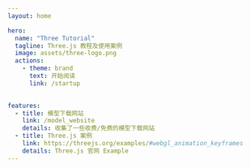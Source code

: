 ```yaml
---
layout: home

hero:
  name: "Three Tutorial"
  tagline: Three.js 教程及使用案例
  image: assets/three-logo.png
  actions:
    - theme: brand
      text: 开始阅读
      link: /startup
    

features:
  - title: 模型下载网站
    link: /model_website
    details: 收集了一些收费/免费的模型下载网站
  - title: Three.js 案例
    link: https://threejs.org/examples/#webgl_animation_keyframes
    details: Three.js 官网 Example
---
```


